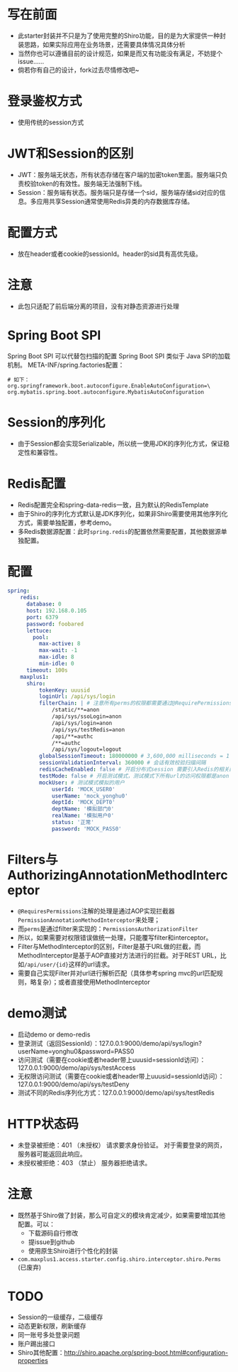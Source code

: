 # 写在前面
- 此starter封装并不只是为了使用完整的Shiro功能，目的是为大家提供一种封装思路，如果实际应用在业务场景，还需要具体情况具体分析
- 当然你也可以遵循目前的设计规范，如果是而又有功能没有满足，不妨提个issue……
- 倘若你有自己的设计，fork过去尽情修改吧~

# 登录鉴权方式
-  使用传统的session方式

# JWT和Session的区别
- JWT：服务端无状态，所有状态存储在客户端的加密token里面。服务端只负责校验token的有效性。服务端无法强制下线。
- Session：服务端有状态。服务端只是存储一个sid，服务端存储sid对应的信息。多应用共享Session通常使用Redis异类的内存数据库存储。

# 配置方式
- 放在header或者cookie的sessionId。header的sid具有高优先级。



# 注意
- 此包只适配了前后端分离的项目，没有对静态资源进行处理


# Spring Boot SPI 
Spring Boot SPI 可以代替包扫描的配置
Spring Boot SPI 类似于 Java SPI的加载机制。
META-INF/spring.factories配置：
```
# 如下：
org.springframework.boot.autoconfigure.EnableAutoConfiguration=\
org.mybatis.spring.boot.autoconfigure.MybatisAutoConfiguration
```


# Session的序列化
- 由于Session都会实现Serializable，所以统一使用JDK的序列化方式，保证稳定性和兼容性。

# Redis配置
- Redis配置完全和spring-data-redis一致，且为默认的RedisTemplate
- 由于Shiro的序列化方式默认是JDK序列化，如果非Shiro需要使用其他序列化方式，需要单独配置，参考demo。
- 多Redis数据源配置：此时`spring.redis`的配置依然需要配置，其他数据源单独配置。

# 配置
```yml
spring:
    redis:
      database: 0
      host: 192.168.0.105
      port: 6379
      password: foobared
      lettuce:
        pool:
          max-active: 8
          max-wait: -1
          max-idle: 8
          min-idle: 0
      timeout: 100s
    maxplus1:
      shiro:
          tokenKey: uuusid
          loginUrl: /api/sys/login
          filterChain: | # 注意所有perms的权限都需要通过@RequirePermissions来实现，建议不要配置perms（动态URL问题）。PS:yaml配置map的key含有/时，无法识别/。
              /static/**=anon
              /api/sys/ssoLogin=anon
              /api/sys/login=anon
              /api/sys/testRedis=anon
              /api/**=authc
              /**=authc
              /api/sys/logout=logout
          globalSessionTimeout: 180000000 # 3,600,000 milliseconds = 1 hour
          sessionValidationInterval: 360000 # 会话有效校验扫描间隔
          redisCacheEnabled: false # 开启分布式session 需要引入Redis的相关配置，spring-data-redis
          testMode: false # 开启测试模式，测试模式下所有url的访问权限都是anon
          mockUser: # 测试模式模拟的用户
              userId: 'MOCK_USER0'
              userName: 'mock_yonghu0'
              deptId: 'MOCK_DEPT0'
              deptName: '模拟部门0'
              realName: '模拟用户0'
              status: '正常'
              password: 'MOCK_PASS0'

```

# Filters与AuthorizingAnnotationMethodInterceptor
- `@RequiresPermissions`注解的处理是通过AOP实现拦截器`PermissionAnnotationMethodInterceptor`来处理；
- 而`perms`是通过filter来实现的：`PermissionsAuthorizationFilter`
- 所以，如果需要对权限错误做统一处理，只能覆写filter和interceptor。
- Filter与MethodInterceptor的区别，Filter是基于URL做的拦截，而MethodInterceptor是基于AOP直接对方法进行的拦截。对于REST URL，比如`/api/user/{id}`这样的url请求。
- 需要自己实现Filter并对url进行解析匹配（具体参考spring mvc的url匹配规则，略复杂）；或者直接使用MethodInterceptor


# demo测试
- 启动demo or  demo-redis
- 登录测试（返回SessionId）：127.0.0.1:9000/demo/api/sys/login?userName=yonghu0&password=PASS0
- 访问测试（需要在cookie或者header带上uuusid=sessionId访问）：127.0.0.1:9000/demo/api/sys/testAccess
- 无权限访问测试（需要在cookie或者header带上uuusid=sessionId访问）：127.0.0.1:9000/demo/api/sys/testDeny
- 测试不同的Redis序列化方式：127.0.0.1:9000/demo/api/sys/testRedis

# HTTP状态码
-  未登录被拒绝：401 （未授权） 请求要求身份验证。 对于需要登录的网页，服务器可能返回此响应。
-  未授权被拒绝：403 （禁止） 服务器拒绝请求。 

# 注意
- 既然基于Shiro做了封装，那么可自定义的模块肯定减少，如果需要增加其他配置。可以：
    - 下载源码自行修改
    - 提issue到github
    - 使用原生Shiro进行个性化的封装
- `com.maxplus1.access.starter.config.shiro.interceptor.shiro.Perms` (已废弃)  
    
    
# TODO
- Session的一级缓存，二级缓存  
- 动态更新权限，刷新缓存
- 同一账号多处登录问题
- 账户踢出接口
- Shiro其他配置：http://shiro.apache.org/spring-boot.html#configuration-properties    
